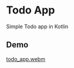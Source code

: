 # Todo App
Simple Todo app in Kotlin

## Demo
[todo_app.webm](https://github.com/biswajit-k/todo-app-android/assets/76483357/7d70de8a-a3c3-4b7e-bb07-fb7ffa2ab638)

